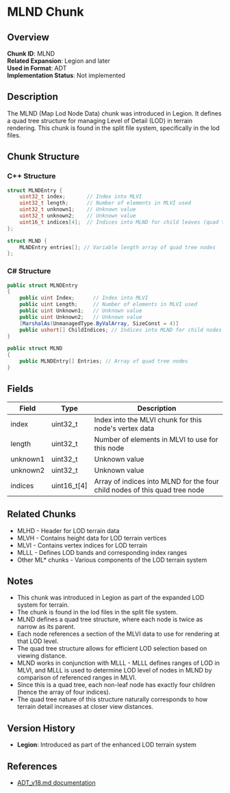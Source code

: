 # MLND Chunk

## Overview
**Chunk ID**: MLND  
**Related Expansion**: Legion and later  
**Used in Format**: ADT  
**Implementation Status**: Not implemented

## Description
The MLND (Map Lod Node Data) chunk was introduced in Legion. It defines a quad tree structure for managing Level of Detail (LOD) in terrain rendering. This chunk is found in the split file system, specifically in the lod files.

## Chunk Structure

### C++ Structure
```cpp
struct MLNDEntry {
    uint32_t index;       // Index into MLVI
    uint32_t length;      // Number of elements in MLVI used
    uint32_t unknown1;    // Unknown value
    uint32_t unknown2;    // Unknown value
    uint16_t indices[4];  // Indices into MLND for child leaves (quad tree structure)
};

struct MLND {
    MLNDEntry entries[]; // Variable length array of quad tree nodes
};
```

### C# Structure
```csharp
public struct MLNDEntry
{
    public uint Index;      // Index into MLVI
    public uint Length;     // Number of elements in MLVI used
    public uint Unknown1;   // Unknown value
    public uint Unknown2;   // Unknown value
    [MarshalAs(UnmanagedType.ByValArray, SizeConst = 4)]
    public ushort[] ChildIndices; // Indices into MLND for child nodes
}

public struct MLND
{
    public MLNDEntry[] Entries; // Array of quad tree nodes
}
```

## Fields

| Field | Type | Description |
|-------|------|-------------|
| index | uint32_t | Index into the MLVI chunk for this node's vertex data |
| length | uint32_t | Number of elements in MLVI to use for this node |
| unknown1 | uint32_t | Unknown value |
| unknown2 | uint32_t | Unknown value |
| indices | uint16_t[4] | Array of indices into MLND for the four child nodes of this quad tree node |

## Related Chunks
- MLHD - Header for LOD terrain data
- MLVH - Contains height data for LOD terrain vertices
- MLVI - Contains vertex indices for LOD terrain
- MLLL - Defines LOD bands and corresponding index ranges
- Other ML* chunks - Various components of the LOD terrain system

## Notes
- This chunk was introduced in Legion as part of the expanded LOD system for terrain.
- The chunk is found in the lod files in the split file system.
- MLND defines a quad tree structure, where each node is twice as narrow as its parent.
- Each node references a section of the MLVI data to use for rendering at that LOD level.
- The quad tree structure allows for efficient LOD selection based on viewing distance.
- MLND works in conjunction with MLLL - MLLL defines ranges of LOD in MLVI, and MLLL is used to determine LOD level of nodes in MLND by comparison of referenced ranges in MLVI.
- Since this is a quad tree, each non-leaf node has exactly four children (hence the array of four indices).
- The quad tree nature of this structure naturally corresponds to how terrain detail increases at closer view distances.

## Version History
- **Legion**: Introduced as part of the enhanced LOD terrain system

## References
- [ADT_v18.md documentation](../../docs/ADT_v18.md) 